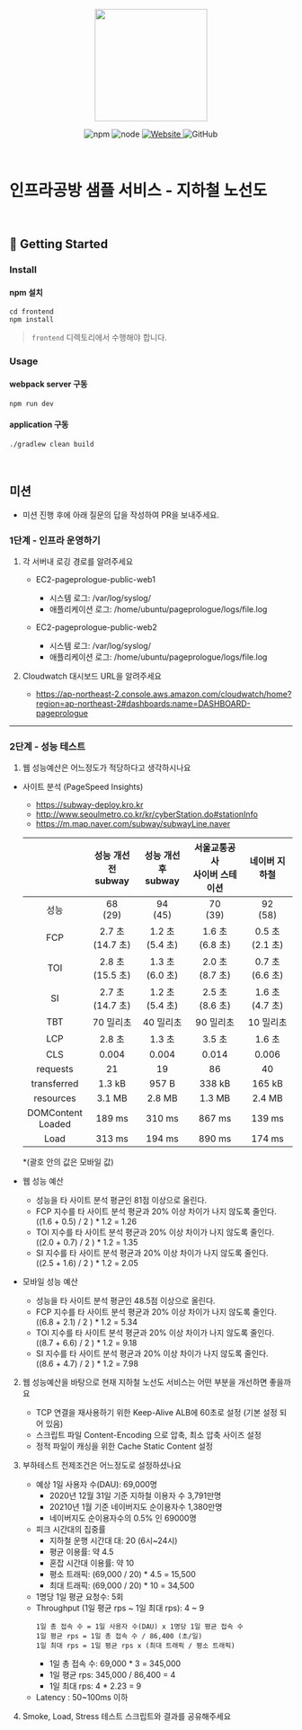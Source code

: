 <p align="center">
    <img width="200px;" src="https://raw.githubusercontent.com/woowacourse/atdd-subway-admin-frontend/master/images/main_logo.png"/>
</p>
<p align="center">
  <img alt="npm" src="https://img.shields.io/badge/npm-%3E%3D%205.5.0-blue">
  <img alt="node" src="https://img.shields.io/badge/node-%3E%3D%209.3.0-blue">
  <a href="https://edu.nextstep.camp/c/R89PYi5H" alt="nextstep atdd">
    <img alt="Website" src="https://img.shields.io/website?url=https%3A%2F%2Fedu.nextstep.camp%2Fc%2FR89PYi5H">
  </a>
  <img alt="GitHub" src="https://img.shields.io/github/license/next-step/atdd-subway-service">
</p>

<br>

# 인프라공방 샘플 서비스 - 지하철 노선도

<br>

## 🚀 Getting Started

### Install

#### npm 설치

```
cd frontend
npm install
```

> `frontend` 디렉토리에서 수행해야 합니다.

### Usage

#### webpack server 구동

```
npm run dev
```

#### application 구동

```
./gradlew clean build
```

<br>

## 미션

* 미션 진행 후에 아래 질문의 답을 작성하여 PR을 보내주세요.

### 1단계 - 인프라 운영하기

1. 각 서버내 로깅 경로를 알려주세요
    - EC2-pageprologue-public-web1
        - 시스템 로그: /var/log/syslog/
        - 애플리케이션 로그: /home/ubuntu/pageprologue/logs/file.log

    - EC2-pageprologue-public-web2
        - 시스템 로그: /var/log/syslog/
        - 애플리케이션 로그: /home/ubuntu/pageprologue/logs/file.log

2. Cloudwatch 대시보드 URL을 알려주세요
    - https://ap-northeast-2.console.aws.amazon.com/cloudwatch/home?region=ap-northeast-2#dashboards:name=DASHBOARD-pageprologue

---

### 2단계 - 성능 테스트

1. 웹 성능예산은 어느정도가 적당하다고 생각하시나요

- 사이트 분석 (PageSpeed Insights)
    - https://subway-deploy.kro.kr
    - http://www.seoulmetro.co.kr/kr/cyberStation.do#stationInfo
    - https://m.map.naver.com/subway/subwayLine.naver

  |  |성능 개선 전<br>subway|성능 개선 후<br>subway|서울교통공사<br>사이버 스테이션|네이버 지하철|
  |:---:|:---:|:---:|:---:|:---:|
  | 성능 | 68<br>(29) | 94<br>(45) | 70<br>(39) | 92<br>(58) |
  | FCP | 2.7 초<br>(14.7 초) | 1.2 초<br>(5.4 초) | 1.6 초<br>(6.8 초) | 0.5 초<br>(2.1 초) |
  | TOI | 2.8 초<br>(15.5 초) | 1.3 초<br>(6.0 초) | 2.0 초<br>(8.7 초) | 0.7 초<br>(6.6 초) |
  | SI | 2.7 초<br>(14.7 초) | 1.2 초<br>(5.4 초) | 2.5 초<br>(8.6 초) | 1.6 초<br>(4.7 초) |
  | TBT | 70 밀리초 | 40 밀리초 | 90 밀리초 | 10 밀리초 |
  | LCP | 2.8 초 | 1.3 초 | 3.5 초 | 1.6 초 |
  | CLS | 0.004 | 0.004 | 0.014 | 0.006 |
  | requests | 21 | 19 | 86 | 40 |
  | transferred | 1.3 kB | 957 B | 338 kB | 165 kB |
  | resources | 3.1 MB | 2.8 MB | 1.3 MB | 2.4 MB |
  | DOMContent<br>Loaded | 189 ms | 310 ms | 867 ms | 139 ms |
  | Load | 313 ms | 194 ms | 890 ms | 174 ms |
  *(괄호 안의 값은 모바일 값)

- 웹 성능 예산
    - 성능을 타 사이트 분석 평균인 81점 이상으로 올린다.
    - FCP 지수를 타 사이트 분석 평균과 20% 이상 차이가 나지 않도록 줄인다.  
      ((1.6 + 0.5) / 2 ) * 1.2 = 1.26
    - TOI 지수를 타 사이트 분석 평균과 20% 이상 차이가 나지 않도록 줄인다.  
      ((2.0 + 0.7) / 2 ) * 1.2 = 1.35
    - SI 지수를 타 사이트 분석 평균과 20% 이상 차이가 나지 않도록 줄인다.  
      ((2.5 + 1.6) / 2 ) * 1.2 = 2.05

- 모바일 성능 예산
    - 성능을 타 사이트 분석 평균인 48.5점 이상으로 올린다.
    - FCP 지수를 타 사이트 분석 평균과 20% 이상 차이가 나지 않도록 줄인다.  
      ((6.8 + 2.1) / 2 ) * 1.2 = 5.34
    - TOI 지수를 타 사이트 분석 평균과 20% 이상 차이가 나지 않도록 줄인다.  
      ((8.7 + 6.6) / 2 ) * 1.2 = 9.18
    - SI 지수를 타 사이트 분석 평균과 20% 이상 차이가 나지 않도록 줄인다.  
      ((8.6 + 4.7) / 2 ) * 1.2 = 7.98

2. 웹 성능예산을 바탕으로 현재 지하철 노선도 서비스는 어떤 부분을 개선하면 좋을까요

    - TCP 연결을 재사용하기 위한 Keep-Alive ALB에 60초로 설정 (기본 설정 되어 있음)
    - 스크립트 파일 Content-Encoding 으로 압축, 최소 압축 사이즈 설정
    - 정적 파일이 캐싱을 위한 Cache Static Content 설정


3. 부하테스트 전제조건은 어느정도로 설정하셨나요

    - 예상 1일 사용자 수(DAU): 69,000명
        - 2020년 12월 31일 기준 지하철 이용자 수 3,791만명
        - 20210년 1월 기준 네이버지도 순이용자수 1,380만명
        - 네이버지도 순이용자수의 0.5% 인 69000명
    - 피크 시간대의 집중률
        - 지하철 운행 시간대 대: 20 (6시~24시)
        - 평균 이용률: 약 4.5
        - 혼잡 시간대 이용률: 약 10
        - 평소 트래픽: (69,000 / 20) * 4.5 = 15,500
        - 최대 트래픽: (69,000 / 20) * 10 = 34,500
    - 1명당 1일 평균 요청수: 5회
    - Throughput (1일 평균 rps ~ 1일 최대 rps): 4 ~ 9
      ```
      1일 총 접속 수 = 1일 사용자 수(DAU) x 1명당 1일 평균 접속 수
      1일 평균 rps = 1일 총 접속 수 / 86,400 (초/일)
      1일 최대 rps = 1일 평균 rps x (최대 트래픽 / 평소 트래픽)
      ```
        - 1일 총 접속 수: 69,000 * 3 = 345,000
        - 1일 평균 rps: 345,000 / 86,400 = 4
        - 1일 최대 rps: 4 * 2.23 = 9
    - Latency : 50~100ms 이하

4. Smoke, Load, Stress 테스트 스크립트와 결과를 공유해주세요
